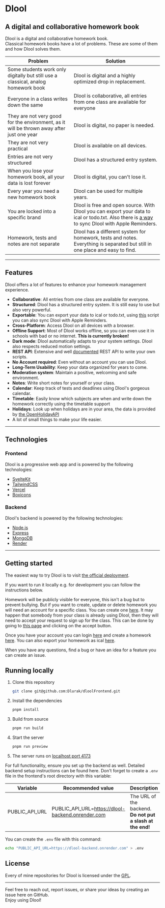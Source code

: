 # Dlool

## A digital and collaborative homework book

Dlool is a digital and collaborative homework book.  
Classical homework books have a lot of problems. These are some of them and how Dlool solves them.

| Problem                                                                                   | Solution                                                                                                                                                                                                                    |
| ----------------------------------------------------------------------------------------- | --------------------------------------------------------------------------------------------------------------------------------------------------------------------------------------------------------------------------- |
| Some students work only digitally but still use a classical, analog homework book         | Dlool is digital and a highly optimized drop in replacement.                                                                                                                                                                |
| Everyone in a class writes down the same                                                  | Dlool is collaborative, all entries from one class are available for everyone                                                                                                                                               |
| They are not very good for the environment, as it will be thrown away after just one year | Dlool is digital, no paper is needed.                                                                                                                                                                                       |
| They are not very practical                                                               | Dlool is available on all devices.                                                                                                                                                                                          |
| Entries are not very structured                                                           | Dlool has a structured entry system.                                                                                                                                                                                        |
| When you lose your homework book, all your data is lost forever                           | Dlool is digital, you can't lose it.                                                                                                                                                                                        |
| Every year you need a new homework book                                                   | Dlool can be used for multiple years.                                                                                                                                                                                       |
| You are locked into a specific brand                                                      | Dlool is free and open source. With Dlool you can export your data to ical or todo.txt. Also there is [a way](https://github.com/Dlurak/dlool-scriptable/blob/main/reminders/README.md) to sync Dlool with Apple Reminders. |
| Homework, tests and notes are not separate                                                | Dlool has a different system for homework, tests and notes. Everything is separated but still in one place and easy to find.                                                                                                 |

---

## Features

Dlool offers a lot of features to enhance your homework management experience.

- **Collaborative**: All entries from one class are available for everyone.
- **Structured**: Dlool has a structured entry system. It is still easy to use but also very powerful.
- **Exportable**: You can export your data to ical or todo.txt,
  using [this](https://github.com/Dlurak/dlool-scriptable/blob/main/reminders/README.md) script you can also sync Dlool with Apple Reminders.
- **Cross-Platform**: Access Dlool on all devices with a browser.
- **Offline Support**: Most of Dlool works offline, so you can even use it in schools with bad or no internet. **This is currently broken!**
- **Dark mode**: Dlool automatically adapts to your system settings. Dlool also respects reduced motion settings.
- **REST API**: Extensive and well [documented](https://dlurak.github.io/dloolBackend/) REST API to write your own scripts.
- **No Account required**: Even without an account you can use Dlool.
- **Long-Term Usability**: Keep your data organized for years to come.
- **Moderation system**: Maintain a positive, welcoming and safe environment.
- **Notes**: Write short notes for yourself or your class.
- **Calendar**: Keep track of tests and deadlines using Dlool's gorgeous calendar.
- **Timetable**: Easily know which subjects are when and write down the homework correctly using the timetable support
- **Holidays**: Look up when holidays are in your area, the data is provided by [the OpenHolidayAPI](https://www.openholidaysapi.org/en/)
- A lot of small things to make your life easier.

---

## Technologies

### Frontend

Dlool is a progressive web app and is powered by the following technologies:

- [SvelteKit](https://kit.svelte.dev/)
- [TailwindCSS](https://tailwindcss.com/)
- [Vercel](https://vercel.com/)
- [Boxicons](https://boxicons.com/)

### Backend

Dlool's backend is powered by the following technologies:

- [Node.js](https://nodejs.org/)
- [Express](https://expressjs.com/)
- [MongoDB](https://www.mongodb.com/)
- [Render](https://render.com/)

---

## Getting started

The easiest way to try Dlool is to visit [the official deployment](https://dlool-frontend.vercel.app/).

If you want to run it locally e.g. for development you can follow the instructions below.

Homework will be publicly visible for everyone, this isn't a bug but to prevent bullying. But if you want to create, update or delete homework you will need an account for a specific class. You can create one [here](https://dlool-frontend.vercel.app/register). It may happen that somebody from your class is already using Dlool, then they will need to accept your request to sign up for the class. This can be done by going to [this page](https://dlool-frontend.vercel.app/requests/list) and clicking on the accept button.

Once you have your account you can login [here](https://dlool-frontend.vercel.app/login) and create a homework [here](https://dlool-frontend.vercel.app/homework/). You can also export your homework as ical [here](https://dlool-frontend.vercel.app/tricks#ical).

When you have any questions, find a bug or have an idea for a feature you can create an issue.

## Running locally

1. Clone this repository

   ```bash
   git clone git@github.com:Dlurak/dloolFrontend.git
   ```

2. Install the dependencies

   ```bash
   pnpm install
   ```

3. Build from source

   ```bash
   pnpm run build
   ```

4. Start the server

   ```bash
   pnpm run preview
   ```

5. The server runs on [localhost port 4173](http://localhost:4173)

For full functionality, ensure you set up the backend as well. Detailed backend setup instructions can be found here. Don't forget to create a `.env` file in the frontend's root directory with this variable:

| Variable       | Recommended value                                 | Description                                                |
| -------------- | ------------------------------------------------- | ---------------------------------------------------------- |
| PUBLIC_API_URL | PUBLIC_API_URL=https://dlool-backend.onrender.com | The URL of the backend. **Do not put a slash at the end!** |

You can create the `.env` file with this command:

```bash
echo "PUBLIC_API_URL=https://dlool-backend.onrender.com" > .env
```

## License

Every of mine repositories for Dlool is licensed under the [GPL](/LICENSE).

---

Feel free to reach out, report issues, or share your ideas by creating an issue here on GitHub.  
Enjoy using Dlool!
